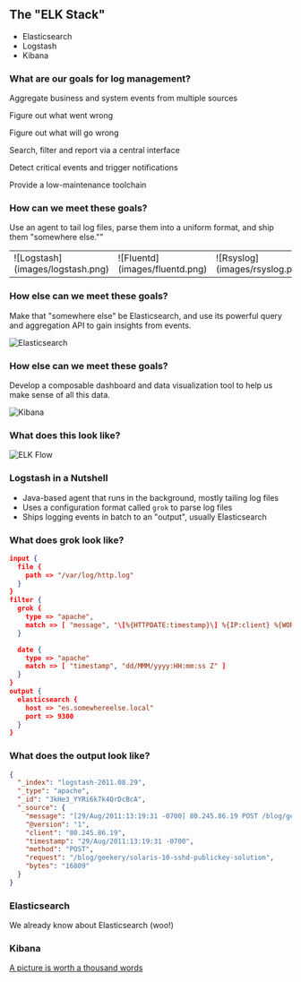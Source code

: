 ## The "ELK Stack"

* Elasticsearch
* Logstash
* Kibana


### What are our goals for log management?


Aggregate business and system events from multiple sources


Figure out what went wrong


Figure out what will go wrong


Search, filter and report via a central interface


Detect critical events and trigger notifications


Provide a low-maintenance toolchain


### How can we meet these goals?

Use an agent to tail log files, parse them into a uniform format, and ship them "somewhere else.""

<table width="100%">
  <tr>
    <td>![Logstash](images/logstash.png)</td>
    <td>![Fluentd](images/fluentd.png)</td>
    <td>![Rsyslog](images/rsyslog.png)</td>
    <td>![Flume](images/flume.png)</td>
  </tr>
</table>


### How else can we meet these goals?

Make that "somewhere else" be Elasticsearch, and use its powerful query and aggregation API to gain insights from events.

![Elasticsearch](images/elasticsearch.png)


### How else can we meet these goals?

Develop a composable dashboard and data visualization tool to help us make sense of all this data.

![Kibana](images/kibana.png)


### What does this look like?

![ELK Flow](images/elk-flow.png)


### Logstash in a Nutshell

* Java-based agent that runs in the background, mostly tailing log files
* Uses a configuration format called `grok` to parse log files
* Ships logging events in batch to an "output", usually Elasticsearch


### What does grok look like?

```json
input {
  file {
    path => "/var/log/http.log"
  }
}
filter {
  grok {
    type => "apache",
    match => [ "message", "\[%{HTTPDATE:timestamp}\] %{IP:client} %{WORD:method} %{URIPATHPARAM:request} %{NUMBER:bytes}"]
  }

  date {
    type => "apache"
    match => [ "timestamp", "dd/MMM/yyyy:HH:mm:ss Z" ]
  }
}
output {
  elasticsearch {
    host => "es.somewhereelse.local"
    port => 9300
  }
}
```


### What does the output look like?

```json
{
  "_index": "logstash-2011.08.29",
  "_type": "apache",
  "_id": "3kHe3_YYRi6k7k4QrDcBcA",
  "_source": {
    "message": "[29/Aug/2011:13:19:31 -0700] 80.245.86.19 POST /blog/geekery/solaris-10-sshd-publickey-solution 16809",
    "@version": "1",
    "client": "80.245.86.19",
    "timestamp": "29/Aug/2011:13:19:31 -0700",
    "method": "POST",
    "request": "/blog/geekery/solaris-10-sshd-publickey-solution",
    "bytes": "16809"
  }
}
```


### Elasticsearch

We already know about Elasticsearch (woo!)


### Kibana

[A picture is worth a thousand words](http://kibana.local)